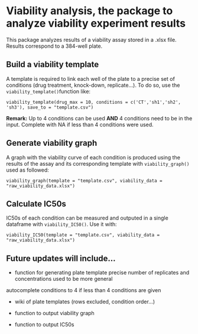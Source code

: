# Viability analysis, the package to analyze viability experiment results
This package analyzes results of a viability assay stored in a .xlsx file. Results correspond to a 384-well plate.

## Build a viability template
A template is required to link each well of the plate to a precise set of conditions (drug treatment, knock-down, replicate...).
To do so, use the `viability_template()`function like:

```
viability_template(drug_max = 10, conditions = c('CT','sh1','sh2', 'sh3'), save_to = "template.csv")
```
__Remark:__ Up to 4 conditions can be used __AND__ 4 conditions need to be in the input.
Complete with NA if less than 4 conditions were used.


## Generate viability graph
A graph with the viability curve of each condition is produced using the results
of the assay and its corresponding template with `viability_graph()` used as followed:

```
viability_graph(template = "template.csv", viability_data = "raw_viability_data.xlsx")
```

## Calculate IC50s
IC50s of each condition can be measured and outputed in a single dataframe with `viability_IC50()`. Use it with:

```
viability_IC50(template = "template.csv", viability_data = "raw_viability_data.xlsx")
```


## Future updates will include...
- function for generating plate template
precise number of replicates and concentrations used to be more general

autocomplete conditions to 4 if less than 4 conditions are given


- wiki of plate templates (rows excluded, condition order...)

- function to output viability graph

- function to output IC50s
